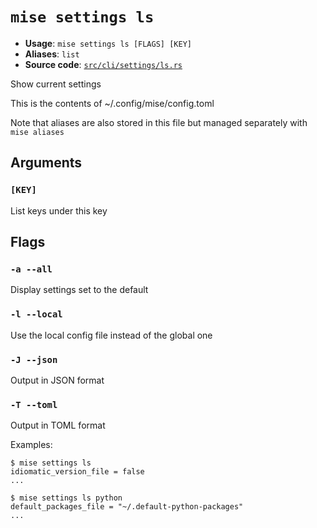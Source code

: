 # `mise settings ls`

- **Usage**: `mise settings ls [FLAGS] [KEY]`
- **Aliases**: `list`
- **Source code**: [`src/cli/settings/ls.rs`](https://github.com/jdx/mise/blob/main/src/cli/settings/ls.rs)

Show current settings

This is the contents of ~/.config/mise/config.toml

Note that aliases are also stored in this file
but managed separately with `mise aliases`

## Arguments

### `[KEY]`

List keys under this key

## Flags

### `-a --all`

Display settings set to the default

### `-l --local`

Use the local config file instead of the global one

### `-J --json`

Output in JSON format

### `-T --toml`

Output in TOML format

Examples:

    $ mise settings ls
    idiomatic_version_file = false
    ...

    $ mise settings ls python
    default_packages_file = "~/.default-python-packages"
    ...
